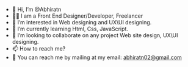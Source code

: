 - 👋 Hi, I’m @Abhiratn
- :sassy_man: I am a Front End Designer/Developer, Freelancer
- 👀 I’m interested in Web designing and UX\UI designing.
- 🌱 I’m currently learning Html, Css, JavaScript.
- 💞️ I’m looking to collaborate on any project Web site design, UX\UI designing.
- 📫 How to reach me?
- 🧤 You can reach me by mailing at my email: abhiratn02@gmail.com 

<!---
Abhiratn/Abhiratn is a ✨ special ✨ repository because its `README.md` (this file) appears on your GitHub profile.
You can click the Preview link to take a look at your changes.
--->
